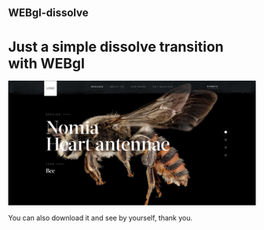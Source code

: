 ## WEBgl-dissolve

# Just a simple dissolve transition with WEBgl

![alt text](https://github.com/bleckcat/WEBgl-dissolve/blob/master/public/homepage.png?raw=true)

You can also download it and see by yourself, thank you.
